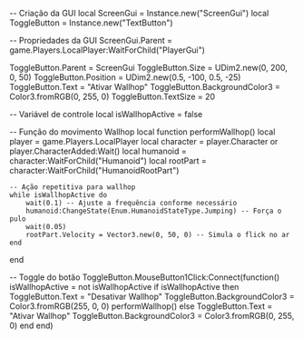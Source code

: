 -- Criação da GUI
local ScreenGui = Instance.new("ScreenGui")
local ToggleButton = Instance.new("TextButton")

-- Propriedades da GUI
ScreenGui.Parent = game.Players.LocalPlayer:WaitForChild("PlayerGui")

ToggleButton.Parent = ScreenGui
ToggleButton.Size = UDim2.new(0, 200, 0, 50)
ToggleButton.Position = UDim2.new(0.5, -100, 0.5, -25)
ToggleButton.Text = "Ativar Wallhop"
ToggleButton.BackgroundColor3 = Color3.fromRGB(0, 255, 0)
ToggleButton.TextSize = 20

-- Variável de controle
local isWallhopActive = false

-- Função do movimento Wallhop
local function performWallhop()
    local player = game.Players.LocalPlayer
    local character = player.Character or player.CharacterAdded:Wait()
    local humanoid = character:WaitForChild("Humanoid")
    local rootPart = character:WaitForChild("HumanoidRootPart")

    -- Ação repetitiva para wallhop
    while isWallhopActive do
        wait(0.1) -- Ajuste a frequência conforme necessário
        humanoid:ChangeState(Enum.HumanoidStateType.Jumping) -- Força o pulo
        wait(0.05)
        rootPart.Velocity = Vector3.new(0, 50, 0) -- Simula o flick no ar
    end
end

-- Toggle do botão
ToggleButton.MouseButton1Click:Connect(function()
    isWallhopActive = not isWallhopActive
    if isWallhopActive then
        ToggleButton.Text = "Desativar Wallhop"
        ToggleButton.BackgroundColor3 = Color3.fromRGB(255, 0, 0)
        performWallhop()
    else
        ToggleButton.Text = "Ativar Wallhop"
        ToggleButton.BackgroundColor3 = Color3.fromRGB(0, 255, 0)
    end
end)
